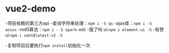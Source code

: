 # vue2-demo

-项目依赖的第三方api
  -查询字符串处理：`npm i -S qs`
  -ajax库：`npm i -S axios`
  -md5算法：`npm i - S spark-md5`
  -饿了吗 ui:`npm i element-ui -S`
  -有赞ui:`npm i vant@latest-v2 -S`

-复制项目后要执行`npm install`初始化一次